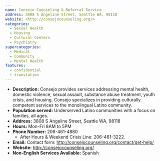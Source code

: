 ```yaml
---
name: Consejo Counseling & Referral Service
address: 3808 S Angeline Street, Seattle WA, 98118
website: <http://consejocounseling.org/>
categories:
  - Sexual Health
  - Housing
  - Cultural Centers
  - Psychiatry
supercategories:
  - Medical
  - Community
  - Mental Health
features:
  - confidential
  - translation
---
```

- **Description:** Consejo provides services addressing mental health, domestic violence, sexual assault, substance abuse treatment, youth crisis, and housing. Consejo specializes in providing culturally competent services to the monolingual Latino community. 
- **Population served:** Underserved Latino communities with a focus on families, all ages. 
- **Address:** 3808 S Angeline Street, Seattle WA, 98118
- **Hours:** Mon-Fri 8AM to 5PM
- **Phone Number:** 206-461-4880
   - After Hours & Weekend Crisis Line: 206-461-3222.
- **Email:** Contact form: <http://consejocounseling.org/contact/get-help/>
- **Website:** <http://consejocounseling.org/>
- **Non-English Services Available:** Spanish
